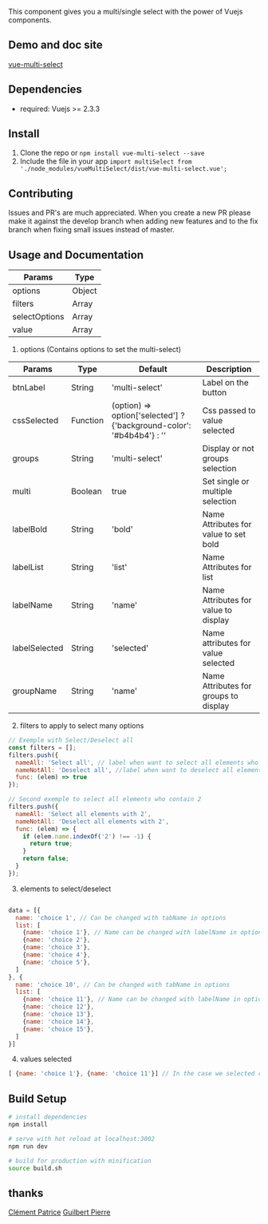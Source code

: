 This component gives you a multi/single select with the power of Vuejs components.

## Demo and doc site
[vue-multi-select](http://vue-multi-select.tuturu.io)

## Dependencies
- required: Vuejs >= 2.3.3

## Install
1. Clone the repo or `npm install vue-multi-select --save`
2. Include the file in your app
  `import multiSelect from './node_modules/vueMultiSelect/dist/vue-multi-select.vue';`

## Contributing
Issues and PR's are much appreciated.
When you create a new PR please make it against the develop branch when adding new features and to the fix branch when fixing small issues instead of master.

## Usage and Documentation
| Params        | Type        |
| ------------- | ----------- |
| options       | Object      |
| filters       | Array       |
| selectOptions | Array       |
| value         | Array       |

1. options (Contains options to set the multi-select)

| Params        | Type     | Default                                                                 | Description                           |
| ------------- | -------- | ----------------------------------------------------------------------- | ------------------------------------- |
| btnLabel      | String   | 'multi-select'                                                          | Label on the button	                 |
| cssSelected   | Function | (option) =>  option['selected'] ? {'background-color': '#b4b4b4'} : ''  | Css passed to value selected          |
| groups        | String   | 'multi-select'                                                          | Display or not groups selection       |
| multi         | Boolean  | true                                                                    | Set single or multiple selection      |
| labelBold     | String   | 'bold'                                                                  | Name Attributes for value to set bold |
| labelList     | String   | 'list'                                                                  | Name Attributes for list              |
| labelName     | String   | 'name'                                                                  | Name Attributes for value to display  |
| labelSelected | String   | 'selected'                                                              | Name attributes for value selected    |
| groupName     | String   | 'name'                                                                  | Name Attributes for groups to display |

2. filters to apply to select many options
```javascript
// Exemple with Select/Deselect all
const filters = [];
filters.push({
  nameAll: 'Select all', // label when want to select all elements who answer yes to the function
  nameNotAll: 'Deselect all', //label when want to deselect all elements who answer yes to the function
  func: (elem) => true
});

// Second exemple to select all elements who contain 2
filters.push({
  nameAll: 'Select all elements with 2',
  nameNotAll: 'Deselect all elements with 2',
  func: (elem) => {
    if (elem.name.indexOf('2') !== -1) {
      return true;
    }
    return false;
  }
});
```

3. elements to select/deselect
``` javascript

data = [{
  name: 'choice 1', // Can be changed with tabName in options
  list: [
    {name: 'choice 1'}, // Name can be changed with labelName in options
    {name: 'choice 2'},
    {name: 'choice 3'},
    {name: 'choice 4'},
    {name: 'choice 5'},
  ]
}, {
  name: 'choice 10', // Can be changed with tabName in options
  list: [
    {name: 'choice 11'}, // Name can be changed with labelName in options
    {name: 'choice 12'},
    {name: 'choice 13'},
    {name: 'choice 14'},
    {name: 'choice 15'},
  ]
}]

```

4. values selected
``` javascript
[ {name: 'choice 1'}, {name: 'choice 11'}] // In the case we selected choice 1 and choice 11
```

## Build Setup

``` bash
# install dependencies
npm install

# serve with hot reload at localhost:3002
npm run dev

# build for production with minification
source build.sh
```

## thanks

[Clément Patrice](https://github.com/monsieurp)
[Guilbert Pierre](https://github.com/guilbep)
